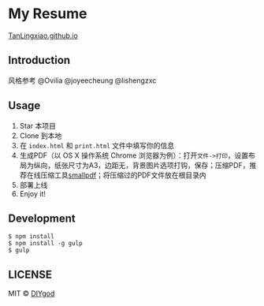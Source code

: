 # My Resume

[TanLingxiao.github.io](https://tanlingxiao.github.io/)

## Introduction

风格参考 @Ovilia @joyeecheung @lishengzxc

## Usage

1. Star 本项目
1. Clone 到本地
1. 在 `index.html` 和 `print.html` 文件中填写你的信息
1. 生成PDF（以 OS X 操作系统 Chrome 浏览器为例）：打开`文件->打印`，设置布局为纵向，纸张尺寸为A3，边距无，背景图片选项打钩，保存；压缩PDF，推荐在线压缩工具[smallpdf](http://smallpdf.com/cn/compress-pdf)；将压缩过的PDF文件放在根目录内
1. 部署上线
1. Enjoy it!

## Development

```
$ npm install
$ npm install -g gulp
$ gulp
```

## LICENSE

MIT © [DIYgod](http://github.com/DIYgod)